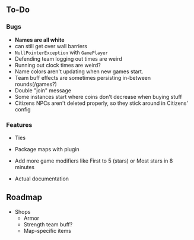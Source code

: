## To-Do

### Bugs

- **Names are all white**
- can still get over wall barriers
- `NullPointerException` with `GamePlayer`
- Defending team logging out times are weird
- Running out clock times are weird?
- Name colors aren't updating when new games start.
- Team buff effects are sometimes persisting in-between rounds(/games?)
- Double "join" message
- Some instances start where coins don't decrease when buying stuff
- Citizens NPCs aren't deleted properly, so they stick around in Citizens' config

### Features

- Ties
- Package maps with plugin
- Add more game modifiers like First to 5 (stars) or Most stars in 8 minutes

- Actual documentation

## Roadmap

- Shops
    - Armor
    - Strength team buff?
    - Map-specific items